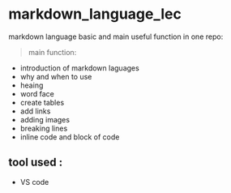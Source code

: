 # markdown_language_lec
markdown language basic and main useful function in one repo:
> main function:
* introduction of markdown laguages
* why and when to use
* heaing
* word face
* create tables
* add links
* adding images
* breaking lines
* inline code and block of code
  
## tool used :
* VS code
